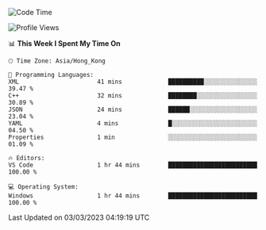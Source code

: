 <!--START_SECTION:waka-->
![Code Time](http://img.shields.io/badge/Code%20Time-36%20hrs%2046%20mins-blue)

![Profile Views](http://img.shields.io/badge/Profile%20Views-5-blue)

📊 **This Week I Spent My Time On** 

```text
🕑︎ Time Zone: Asia/Hong_Kong

💬 Programming Languages: 
XML                      41 mins             ██████████░░░░░░░░░░░░░░░   39.47 % 
C++                      32 mins             ████████░░░░░░░░░░░░░░░░░   30.89 % 
JSON                     24 mins             ██████░░░░░░░░░░░░░░░░░░░   23.04 % 
YAML                     4 mins              █░░░░░░░░░░░░░░░░░░░░░░░░   04.50 % 
Properties               1 min               ░░░░░░░░░░░░░░░░░░░░░░░░░   01.09 % 

🔥 Editors: 
VS Code                  1 hr 44 mins        █████████████████████████   100.00 % 

💻 Operating System: 
Windows                  1 hr 44 mins        █████████████████████████   100.00 % 
```


 Last Updated on 03/03/2023 04:19:19 UTC
<!--END_SECTION:waka-->
